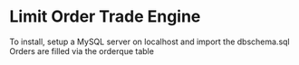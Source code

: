 # Limit Order Trade Engine 

To install, setup a MySQL server on localhost and import the dbschema.sql Orders are filled via the orderque table

